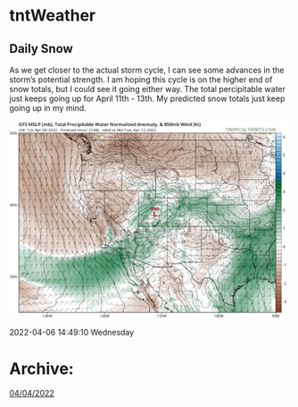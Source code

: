 # tntWeather
## Daily Snow
As we get closer to the actual storm cycle, I can see some advances in the storm’s potential strength. I am hoping this cycle is on the higher end of snow totals, but I could see it going either way. The total percipitable water just keeps going up for April 11th - 13th. My predicted snow totals just keep going up in my mind. 

![water](images/gfs_mslp_pwata_wus_24.png)

2022-04-06 14:49:10 Wednesday

# Archive:
[04/04/2022](04-04-2022.md)
